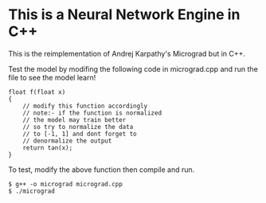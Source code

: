 # This is a Neural Network Engine in C++

This is the reimplementation of Andrej Karpathy's Micrograd but in C++.

Test the model by modifing the following code in micrograd.cpp
and run the file to see the model learn!
```
float f(float x)
{
    // modify this function accordingly
    // note:- if the function is normalized
    // the model may train better
    // so try to normalize the data
    // to [-1, 1] and dont forget to
    // denormalize the output
    return tan(x);
}
```

To test, modify the above function then compile and run.
```
$ g++ -o micrograd micrograd.cpp
$ ./micrograd
```
